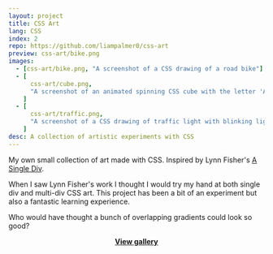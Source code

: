 ```yaml
---
layout: project
title: CSS Art
lang: CSS
index: 2
repo: https://github.com/liampalmer0/css-art
preview: css-art/bike.png
images:
  - [css-art/bike.png, "A screenshot of a CSS drawing of a road bike"]
  - [
      css-art/cube.png,
      "A screenshot of an animated spinning CSS cube with the letter 'A' drawn on each face",
    ]
  - [
      css-art/traffic.png,
      "A screenshot of a CSS drawing of traffic light with blinking lights",
    ]
desc: A collection of artistic experiments with CSS
---
```


My own small collection of art made with CSS. Inspired by Lynn Fisher's [A Single Div](https://a.singlediv.com/).

When I saw Lynn Fisher's work I thought I would try my hand at both single div and multi-div CSS art. This project has been a bit of an experiment but also a fantastic learning experience.

Who would have thought a bunch of overlapping gradients could look so good?

<p style="text-align: center; font-weight:bold"><a href="/projects/css-art/gallery.html">View gallery</a></p>
